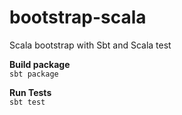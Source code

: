# bootstrap-scala

Scala bootstrap with Sbt and Scala test

**Build package** <br/>
`sbt package`

**Run Tests** <br/>
`sbt test`
